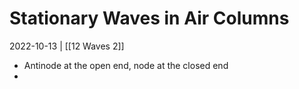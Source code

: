 # Stationary Waves in Air Columns
2022-10-13 | [[12 Waves 2]]

- Antinode at the open end, node at the closed end
- 